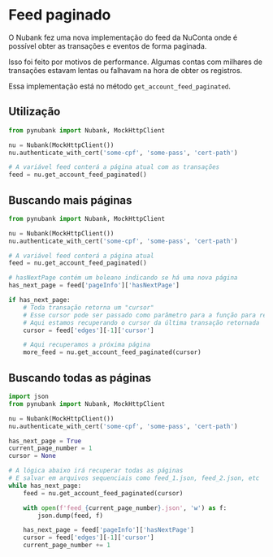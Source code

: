 # Feed paginado

O Nubank fez uma nova implementação do feed da NuConta onde é possível obter as transações e eventos de forma paginada.

Isso foi feito por motivos de performance. Algumas contas com milhares de transações estavam lentas ou falhavam na hora
de obter os registros.

Essa implementação está no método `get_account_feed_paginated`.

## Utilização

```python
from pynubank import Nubank, MockHttpClient

nu = Nubank(MockHttpClient())
nu.authenticate_with_cert('some-cpf', 'some-pass', 'cert-path')

# A variável feed conterá a página atual com as transações
feed = nu.get_account_feed_paginated()
```

## Buscando mais páginas

```python
from pynubank import Nubank, MockHttpClient

nu = Nubank(MockHttpClient())
nu.authenticate_with_cert('some-cpf', 'some-pass', 'cert-path')

# A variável feed conterá a página atual 
feed = nu.get_account_feed_paginated()

# hasNextPage contém um boleano indicando se há uma nova página
has_next_page = feed['pageInfo']['hasNextPage']

if has_next_page:
    # Toda transação retorna um "cursor"
    # Esse cursor pode ser passado como parâmetro para a função para recuperar mais transações após o cursor
    # Aqui estamos recuperando o cursor da última transação retornada
    cursor = feed['edges'][-1]['cursor']

    # Aqui recuperamos a próxima página
    more_feed = nu.get_account_feed_paginated(cursor)
```

## Buscando todas as páginas

```python
import json
from pynubank import Nubank, MockHttpClient

nu = Nubank(MockHttpClient())
nu.authenticate_with_cert('some-cpf', 'some-pass', 'cert-path')

has_next_page = True
current_page_number = 1
cursor = None

# A lógica abaixo irá recuperar todas as páginas
# E salvar em arquivos sequenciais como feed_1.json, feed_2.json, etc
while has_next_page:
    feed = nu.get_account_feed_paginated(cursor)

    with open(f'feed_{current_page_number}.json', 'w') as f:
        json.dump(feed, f)

    has_next_page = feed['pageInfo']['hasNextPage']
    cursor = feed['edges'][-1]['cursor']
    current_page_number += 1
```